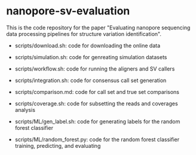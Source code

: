 # nanopore-sv-evaluation

This is the code repository for the paper "Evaluating nanopore sequencing data processing pipelines for structure variation identification".

- scripts/download.sh: code for downloading the online data

- scripts/simulation.sh: code for genreating simulation datasets

- scripts/workflow.sh: code for running the aligners and SV callers

- scripts/integration.sh: code for consensus call set generation

- scripts/comparison.md: code for call set and true set comparisons

- scripts/coverage.sh: code for subsetting the reads and coverages analysis

- scripts/ML/gen_label.sh: code for generating labels for the random forest classifier

- scripts/ML/random_forest.py: code for the random forest classifier training, predicting, and evaluating


